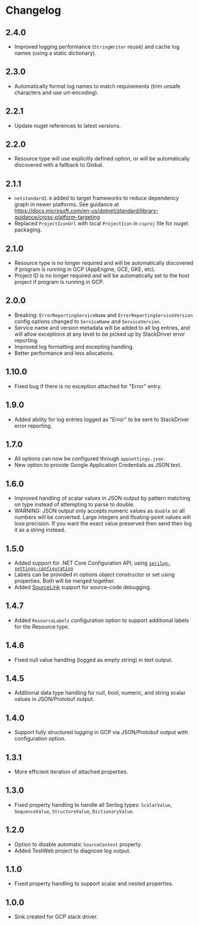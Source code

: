 # Changelog

## 2.4.0
- Improved logging performance (`StringWriter` reuse) and cache log names (using a static dictionary).

## 2.3.0
- Automatically format log names to match requirements (trim unsafe characters and use url-encoding).

## 2.2.1
- Update nuget references to latest versions.

## 2.2.0
- Resource type will use explicitly defined option, or will be automatically discovered with a fallback to Global.

## 2.1.1
- `netstandard2.0` added to target frameworks to reduce dependency graph in newer platforms. See guidance at https://docs.microsoft.com/en-us/dotnet/standard/library-guidance/cross-platform-targeting
- Replaced `ProjectIconUrl` with local `ProjectIcon` in `csproj` file for nuget packaging.

## 2.1.0
- Resource type is no longer required and will be automatically discovered if program is running in GCP (AppEngine, GCE, GKE, etc).
- Project ID is no longer required and will be automatically set to the host project if program is running in GCP.

## 2.0.0
- Breaking: `ErrorReportingServiceName` and `ErrorReportingServiceVersion` config options changed to `ServiceName` and `ServiceVersion`.
- Service name and version metadata will be added to all log entries, and will allow exceptions at any level to be picked up by StackDriver error reporting.
- Improved log formatting and excepting handling.
- Better performance and less allocations.

## 1.10.0
- Fixed bug if there is no exception attached for "Error" entry.

## 1.9.0
- Added ability for log entries logged as "Error" to be sent to StackDriver error reporting.

## 1.7.0
- All options can now be configured through `appsettings.json`.
- New option to provide Google Application Credentials as JSON text.

## 1.6.0
- Improved handling of scalar values in JSON output by pattern matching on type instead of attempting to parse to double.
- WARNING: JSON output only accepts numeric values as `double` so all numbers will be converted. Large integers and floating-point values will lose precision. If you want the exact value preserved then send then log it as a string instead.

## 1.5.0
- Added support for .NET Core Configuration API, using [`serilog-settings-configuration`](https://github.com/serilog/serilog-settings-configuration)
- Labels can be provided in options object constructor or set using properties. Both will be merged together.
- Added [SourceLink](https://github.com/dotnet/sourcelink) support for source-code debugging.

## 1.4.7
- Added `ResourceLabels` configuration option to support additional labels for the Resource type.

## 1.4.6
- Fixed null value handling (logged as empty string) in text output.

## 1.4.5
- Additional data type handling for null, bool, numeric, and string scalar values in JSON/Protobuf output.

## 1.4.0
- Support fully structured logging in GCP via JSON/Protobuf output with configuration option.

## 1.3.1
- More efficient iteration of attached properties.

## 1.3.0
- Fixed property handling to handle all Serilog types: `ScalarValue`, `SequenceValue`, `StructureValue`, `DictionaryValue`.

## 1.2.0
- Option to disable automatic `SourceContext` property.
- Added TestWeb project to diagnose log output.

## 1.1.0
- Fixed property handling to support scalar and nested properties.

## 1.0.0
- Sink created for GCP stack driver.
